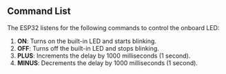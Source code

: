 ## **Command List**

The ESP32 listens for the following commands to control the onboard LED:

1. **ON**: Turns on the built-in LED and starts blinking.
2. **OFF**: Turns off the built-in LED and stops blinking.
3. **PLUS**: Increments the delay by 1000 milliseconds (1 second).
4. **MINUS**: Decrements the delay by 1000 milliseconds (1 second).

